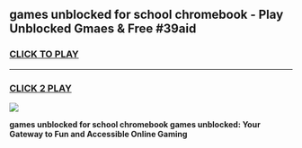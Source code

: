 
## games unblocked for school chromebook - Play Unblocked Gmaes & Free #39aid
<h3>
<a href="https://news.freeplayer.one?title=games_unblocked_for_school_chromebook&ref=24F">CLICK TO PLAY</a></h3>
<hr>

<h3>
<a href="https://news.freeplayer.one?title=games_unblocked_for_school_chromebook&ref=24F">CLICK 2 PLAY</a>
  
</h3>

<a href="https://news.freeplayer.one?title=games_unblocked_for_school_chromebook&ref=24F/"><img src="https://clearcache.store/games.png"></a>


**games unblocked for school chromebook games unblocked: Your Gateway to Fun and Accessible Online Gaming**
